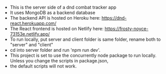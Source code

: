- This is the server side of a dnd combat tracker app
- It uses MongoDB as a backend database
- The backend API is hosted on Heroku here: https://dnd-react.herokuapp.com/
- The React frontend is hosted on Netlify here:  https://frosty-noyce-73153e.netlify.app/
- To run locally, put server and client folder is same folder, rename both to "server" and "client"
- cd into server folder and run 'npm run dev'. 
- This project is set to use the concurrently node package to run locally. Unless you change the scripts in package.json,
- the default scripts will not work.
